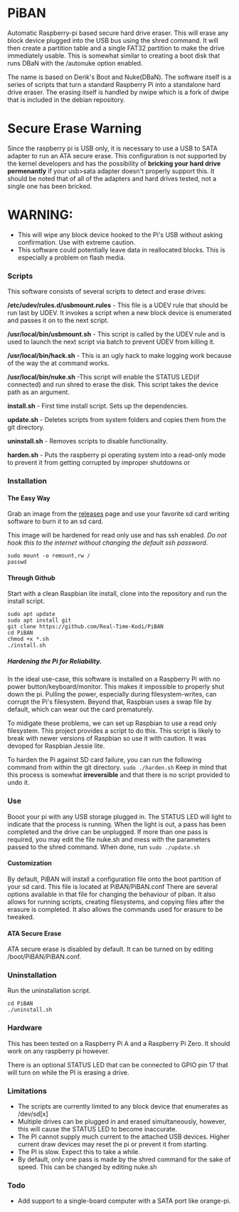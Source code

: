 # PiBAN
Automatic Raspberry-pi based secure hard drive eraser. This will erase any 
block device plugged into the USB bus using the shred command. It will then 
create a partition table and a single FAT32 partition to make the drive 
immediately usable. This is somewhat similar to creating a boot disk that runs 
DBaN with the /autonuke option enabled.

The name is based on Derik's Boot and Nuke(DBaN). The software itself is a 
series of scripts that turn a standard Raspberry Pi into a standalone hard 
drive eraser. The erasing itself is handled by nwipe which is a fork of dwipe 
that is included in the debian repository.

# Secure Erase Warning
Since the raspberry pi is USB only, it is 
necessary to use a USB to SATA adapter to run an ATA secure erase. This configuration
is not supported by the kernel developers and has the possibility of **bricking
your hard drive permenantly** if your usb>sata adapter doesn't properly support
this. It should be noted that of all of the adapters and hard drives tested, not
a single one has been bricked.

# WARNING:
 * This will wipe any block device hooked to the Pi's USB without asking confirmation. Use with extreme caution.
 * This software could potentially leave data in reallocated blocks. This is especially a problem on flash media.


### Scripts
This software consists of several scripts to detect and erase drives:

**/etc/udev/rules.d/usbmount.rules** - This file is a UDEV rule that should be run last by UDEV. It invokes a script when a new
block device is enumerated and passes it on to the next script.

**/usr/local/bin/usbmount.sh** - This script is called by the UDEV rule and is used to launch the next script via batch
to prevent UDEV from killing it.

**/usr/local/bin/hack.sh** - This is an ugly hack to make logging work because of the way the at command works.

**/usr/local/bin/nuke.sh** -This script will enable the STATUS LED(if connected) and run shred to erase the disk.
This script takes the device path as an argument.

**install.sh** - First time install script. Sets up the dependencies.

**update.sh** - Deletes scripts from system folders and copies them from the git directory.

**uninstall.sh** - Removes scripts to disable functionality.

**harden.sh** - Puts the raspberry pi operating system into a read-only mode to prevent it from getting corrupted by improper shutdowns
or 


### Installation

#### The Easy Way
Grab an image from the [releases](https://github.com/Real-Time-Kodi/PiBAN/releases) page and use your favorite sd card writing software to burn it to an sd card.

This image will be hardened for read only use and has ssh enabled. *Do not hook this to the internet without changing the default ssh password.*

```
sudo mount -o remount,rw /
passwd
```

#### Through Github
Start with a clean Raspbian lite install, clone into the repository and run the install script.

```
sudo apt update
sudo apt install git
git clone https://github.com/Real-Time-Kodi/PiBAN
cd PiBAN
chmod +x *.sh
./install.sh
```

##### Hardening the Pi for Reliability.

In the ideal use-case, this software is installed on a Raspberry Pi with no power button/keyboard/monitor.
This makes it impossible to properly shut down the pi. Pulling the power, especially during filesystem-writes, can corrupt the Pi's filesystem.
Beyond that, Raspbian uses a swap file by default, which can wear out the card prematurely.

To midigate these problems, we can set up Raspbian to use a read only filesystem.
This project provides a script to do this. This script is likely to break with newer versions of Raspbian so use it with caution.
It was devoped for Raspbian Jessie lite.

To harden the Pi against SD card failure, you can run the following command from within the git directory. ```sudo ./harden.sh```
Keep in mind that this process is somewhat **irreversible** and that there is no script provided to undo it.

### Use
Booot your pi with any USB storage plugged in. The STATUS LED will light to indicate that the process is running. When the light is out,
a pass has been completed and the drive can be unplugged. If more than one pass is required, you may edit the file nuke.sh and mess with
the parameters passed to the shred command. When done, run ```sudo ./update.sh```

#### Customization
By default, PiBAN will install a configuration file onto the boot partition of your sd card. This file is located at PiBAN/PiBAN.conf
There are several options available in that file for changing the behaviour of piban. It also allows for running scripts, creating
filesystems, and copying files after the erasure is completed. It also allows the commands used for erasure to be tweaked.

#### ATA Secure Erase
ATA secure erase is disabled by default. It can be turned on by editing /boot/PiBAN/PiBAN.conf.
 
### Uninstallation
Run the uninstallation script.

```
cd PiBAN
./uninstall.sh
```

### Hardware
This has been tested on a Raspberry Pi A and a Raspberry Pi Zero. It should work on any raspberry pi however.

There is an optional STATUS LED that can be connected to GPIO pin 17 that will turn on while the PI is erasing a drive.

### Limitations
 * The scripts are currently limited to any block device that enumerates as /dev/sd[x]
 * Multiple drives can be plugged in and erased simultaneously, however, this will cause the STATUS LED to become inaccurate.
 * The PI cannot supply much current to the attached USB devices. Higher current draw devices may reset the pi or prevent it from starting.
 * The PI is slow. Expect this to take a while.
 * By default, only one pass is made by the shred command for the sake of speed. This can be changed by editing nuke.sh
 
### Todo
 * Add support to a single-board computer with a SATA port like orange-pi.
